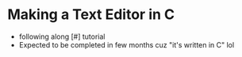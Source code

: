 # Making a Text Editor in C

- following along [#] tutorial
- Expected to be completed in few months cuz "it's written in C" lol

